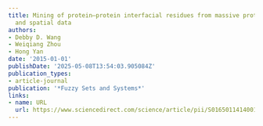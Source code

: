 ```yaml
---
title: Mining of protein–protein interfacial residues from massive protein sequential
  and spatial data
authors:
- Debby D. Wang
- Weiqiang Zhou
- Hong Yan
date: '2015-01-01'
publishDate: '2025-05-08T13:54:03.905084Z'
publication_types:
- article-journal
publication: '*Fuzzy Sets and Systems*'
links:
- name: URL
  url: https://www.sciencedirect.com/science/article/pii/S0165011414001109
---
```

